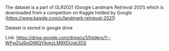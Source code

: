 The dataset is a part of GLR2021 (Google Landmark Retrieval 2021) which is downloaded from a competition on Kaggle holded by Google (https://www.kaggle.com/c/landmark-retrieval-2021)

Dataset is stored in google drive

Link: https://drive.google.com/drive/u/1/folders/1--WPwZjuj9sjDMIQYikmcLM9XDUgk3DS
